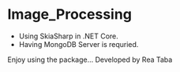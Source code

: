 # Image_Processing
 * Using SkiaSharp in .NET Core.
 * Having MongoDB Server is requried.

Enjoy using the package... 
Developed by Rea Taba
